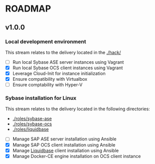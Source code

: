# ROADMAP

## v1.0.0

### Local development environment

This stream relates to the delivery located in the [./hack/](./hack)

* [ ] Run local Sybase ASE server instances using Vagrant
* [x] Run local Sybase OCS client instances using Vagrant
* [x] Leverage Cloud-Init for instance initialization
* [x] Ensure compatibility with Virtualbox
* [ ] Ensure comptability with Hyper-V

### Sybase installation for Linux

This stream relates to the delivery located in the following directories:

* [./roles/sybase-ase](./roles/sybase-ase/)
* [./roles/sybase-ocs](./roles/sybase-ocs/)
* [./roles/liquidbase](./roles/liquidbase/)
  
* [ ] Manage SAP ASE server installation using Ansible
* [x] Manage SAP OCS client installation using Ansible
* [x] Manage [Liquidbase](http://liquidbase.org) client installation using Ansible
* [x] Manage Docker-CE engine installation on OCS client instance
